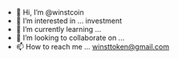 - 👋 Hi, I’m @winstcoin
- 👀 I’m interested in ... investment
- 🌱 I’m currently learning ...
- 💞️ I’m looking to collaborate on ...
- 📫 How to reach me ... winsttoken@gmail.com

<!---
winstcoin/winstcoin is a ✨ special ✨ repository because its `README.md` (this file) appears on your GitHub profile.
You can click the Preview link to take a look at your changes.
--->
